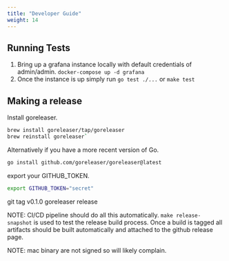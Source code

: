 ```yaml
---
title: "Developer Guide"
weight: 14
---
```

## Running Tests
1. Bring up a grafana instance locally with default credentials of admin/admin.  `docker-compose up -d grafana`
2. Once the instance is up simply run `go test ./...` or `make test`

## Making a release

Install goreleaser.

```sh
brew install goreleaser/tap/goreleaser
brew reinstall goreleaser`
```

Alternatively if you have a more recent version of Go.

```sh
go install github.com/goreleaser/goreleaser@latest
```

export your GITHUB_TOKEN.

```sh
export GITHUB_TOKEN="secret"
```

git tag v0.1.0
goreleaser release


NOTE: CI/CD pipeline should do all this automatically.  `make release-snapshot` is used to test the release build process.  Once a build is tagged all artifacts should be built automatically and attached to the github release page.

NOTE: mac binary are not signed so will likely complain.




